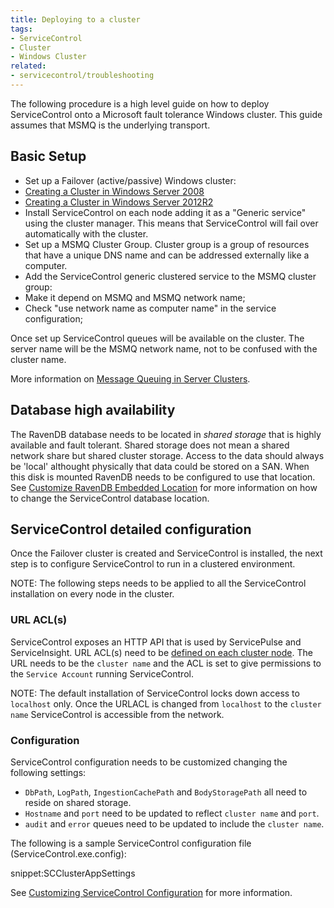 ```yaml
---
title: Deploying to a cluster
tags:
- ServiceControl
- Cluster
- Windows Cluster
related:
- servicecontrol/troubleshooting
---
```


The following procedure is a high level guide on how to deploy ServiceControl onto a Microsoft fault tolerance Windows cluster. This guide assumes that MSMQ is the underlying transport.


## Basic Setup

 * Set up a Failover (active/passive) Windows cluster:
  * [Creating a Cluster in Windows Server 2008](https://blogs.msdn.microsoft.com/clustering/2008/01/18/creating-a-cluster-in-windows-server-2008/)
  * [Creating a Cluster in Windows Server 2012R2](https://technet.microsoft.com/en-us/library/dn505754.aspx)
 * Install ServiceControl on each node adding it as a "Generic service" using the cluster manager. This means that ServiceControl will fail over automatically with the cluster.
 * Set up a MSMQ Cluster Group. Cluster group is a group of resources that have a unique DNS name and can be addressed externally like a computer.
 * Add the ServiceControl generic clustered service to the MSMQ cluster group:
  * Make it depend on MSMQ and MSMQ network name;
  * Check "use network name as computer name" in the service configuration;

Once set up ServiceControl queues will be available on the cluster. The server name will be the MSMQ network name, not to be confused with the cluster name.

More information on [Message Queuing in Server Clusters](https://technet.microsoft.com/en-us/library/cc753575.aspx).


## Database high availability

The RavenDB database needs to be located in *shared storage* that is highly available and fault tolerant. Shared storage does not mean a shared network share but shared cluster storage. Access to the data should always be 'local' althought physically that data could be stored on a SAN. When this disk is mounted RavenDB needs to be configured to use that location. See [Customize RavenDB Embedded Location](configure-ravendb-location.md) for more information on how to change the ServiceControl database location.


## ServiceControl detailed configuration

Once the Failover cluster is created and ServiceControl is installed, the next step is to configure ServiceControl to run in a clustered environment.

NOTE: The following steps needs to be applied to all the ServiceControl installation on every node in the cluster.


### URL ACL(s)

ServiceControl exposes an HTTP API that is used by ServicePulse and ServiceInsight. URL ACL(s) need to be [defined on each cluster node](/servicecontrol/setting-custom-hostname.md#updating-urlacl-settings). The URL needs to be the `cluster name` and the ACL is set to give permissions to the `Service Account` running ServiceControl.

NOTE: The default installation of ServiceControl locks down access to `localhost` only. Once the URLACL is changed from `localhost` to the `cluster name` ServiceControl is accessible from the network.


### Configuration

ServiceControl configuration needs to be customized changing the following settings:

* `DbPath`, `LogPath`, `IngestionCachePath` and `BodyStoragePath` all need to reside on shared storage.
* `Hostname` and `port` need to be updated to reflect `cluster name` and `port`.
*  `audit` and `error` queues need to be updated to include the `cluster name`.

The following is a sample ServiceControl configuration file (ServiceControl.exe.config):

snippet:SCClusterAppSettings

See [Customizing ServiceControl Configuration](/servicecontrol/creating-config-file.md) for more information.





